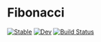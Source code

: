 # Fibonacci

[![Stable](https://img.shields.io/badge/docs-stable-blue.svg)](https://EarlMilktea.github.io/Fibonacci.jl/stable/)
[![Dev](https://img.shields.io/badge/docs-dev-blue.svg)](https://EarlMilktea.github.io/Fibonacci.jl/dev/)
[![Build Status](https://github.com/EarlMilktea/Fibonacci.jl/actions/workflows/CI.yml/badge.svg?branch=main)](https://github.com/EarlMilktea/Fibonacci.jl/actions/workflows/CI.yml?query=branch%3Amain)
